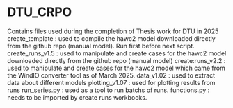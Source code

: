 # DTU_CRPO
Contains files used during the completion of Thesis work for DTU in 2025
create_template : used to compile the hawc2 model downloaded directly from the github repo (manual model). Run first before next script.
create_runs_v1.5 : used to manipulate and create cases for the hawc2 model downloaded directly from the github repo (manual model)
create:runs_v2.2 : used to manipulate and create cases for the hawc2 model which came from the WindIO converter tool as of March 2025.
data_v1.02 : used to extract data about different models
plotting_v1.07 : used for plotting results from runs
run_series.py : used as a tool to run batchs of runs.
functions.py : needs to be imported by create runs workbooks.
